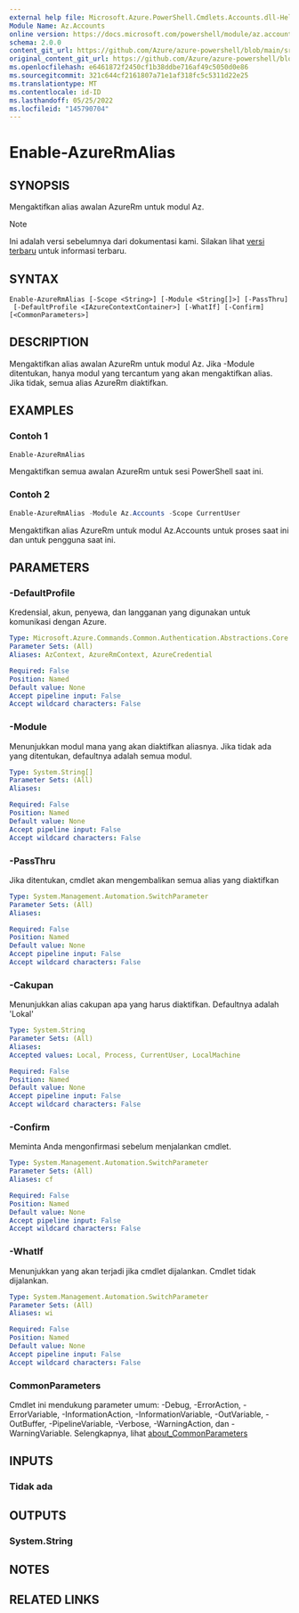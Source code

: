 ```yaml
---
external help file: Microsoft.Azure.PowerShell.Cmdlets.Accounts.dll-Help.xml
Module Name: Az.Accounts
online version: https://docs.microsoft.com/powershell/module/az.accounts/enable-azurermalias
schema: 2.0.0
content_git_url: https://github.com/Azure/azure-powershell/blob/main/src/Accounts/Accounts/help/Enable-AzureRmAlias.md
original_content_git_url: https://github.com/Azure/azure-powershell/blob/main/src/Accounts/Accounts/help/Enable-AzureRmAlias.md
ms.openlocfilehash: e6461872f2450cf1b38ddbe716af49c5050d0e86
ms.sourcegitcommit: 321c644cf2161807a71e1af318fc5c5311d22e25
ms.translationtype: MT
ms.contentlocale: id-ID
ms.lasthandoff: 05/25/2022
ms.locfileid: "145790704"
---
```

# Enable-AzureRmAlias

## SYNOPSIS
Mengaktifkan alias awalan AzureRm untuk modul Az.

> [!NOTE]
>Ini adalah versi sebelumnya dari dokumentasi kami. Silakan lihat [versi terbaru](/powershell/module/az.accounts/enable-azurermalias) untuk informasi terbaru.

## SYNTAX

```
Enable-AzureRmAlias [-Scope <String>] [-Module <String[]>] [-PassThru]
 [-DefaultProfile <IAzureContextContainer>] [-WhatIf] [-Confirm] [<CommonParameters>]
```

## DESCRIPTION
Mengaktifkan alias awalan AzureRm untuk modul Az. Jika -Module ditentukan, hanya modul yang tercantum yang akan mengaktifkan alias. Jika tidak, semua alias AzureRm diaktifkan.

## EXAMPLES

### Contoh 1
```powershell
Enable-AzureRmAlias
```

Mengaktifkan semua awalan AzureRm untuk sesi PowerShell saat ini.

### Contoh 2
```powershell
Enable-AzureRmAlias -Module Az.Accounts -Scope CurrentUser
```

Mengaktifkan alias AzureRm untuk modul Az.Accounts untuk proses saat ini dan untuk pengguna saat ini.

## PARAMETERS

### -DefaultProfile
Kredensial, akun, penyewa, dan langganan yang digunakan untuk komunikasi dengan Azure.

```yaml
Type: Microsoft.Azure.Commands.Common.Authentication.Abstractions.Core.IAzureContextContainer
Parameter Sets: (All)
Aliases: AzContext, AzureRmContext, AzureCredential

Required: False
Position: Named
Default value: None
Accept pipeline input: False
Accept wildcard characters: False
```

### -Module
Menunjukkan modul mana yang akan diaktifkan aliasnya.
Jika tidak ada yang ditentukan, defaultnya adalah semua modul.

```yaml
Type: System.String[]
Parameter Sets: (All)
Aliases:

Required: False
Position: Named
Default value: None
Accept pipeline input: False
Accept wildcard characters: False
```

### -PassThru
Jika ditentukan, cmdlet akan mengembalikan semua alias yang diaktifkan

```yaml
Type: System.Management.Automation.SwitchParameter
Parameter Sets: (All)
Aliases:

Required: False
Position: Named
Default value: None
Accept pipeline input: False
Accept wildcard characters: False
```

### -Cakupan
Menunjukkan alias cakupan apa yang harus diaktifkan. Defaultnya adalah 'Lokal'

```yaml
Type: System.String
Parameter Sets: (All)
Aliases:
Accepted values: Local, Process, CurrentUser, LocalMachine

Required: False
Position: Named
Default value: None
Accept pipeline input: False
Accept wildcard characters: False
```

### -Confirm
Meminta Anda mengonfirmasi sebelum menjalankan cmdlet.

```yaml
Type: System.Management.Automation.SwitchParameter
Parameter Sets: (All)
Aliases: cf

Required: False
Position: Named
Default value: None
Accept pipeline input: False
Accept wildcard characters: False
```

### -WhatIf
Menunjukkan yang akan terjadi jika cmdlet dijalankan.
Cmdlet tidak dijalankan.

```yaml
Type: System.Management.Automation.SwitchParameter
Parameter Sets: (All)
Aliases: wi

Required: False
Position: Named
Default value: None
Accept pipeline input: False
Accept wildcard characters: False
```

### CommonParameters
Cmdlet ini mendukung parameter umum: -Debug, -ErrorAction, -ErrorVariable, -InformationAction, -InformationVariable, -OutVariable, -OutBuffer, -PipelineVariable, -Verbose, -WarningAction, dan -WarningVariable. Selengkapnya, lihat [about_CommonParameters](http://go.microsoft.com/fwlink/?LinkID=113216)

## INPUTS

### Tidak ada

## OUTPUTS

### System.String

## NOTES

## RELATED LINKS
